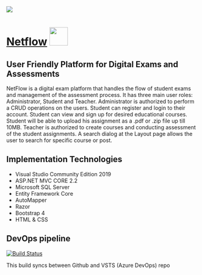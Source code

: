 <div>
    <img src="https://mihailtanev.blob.core.windows.net/netflow/netflow.PNG?sp=r&st=2019-07-12T14:39:42Z&se=2019-07-12T22:39:42Z&spr=https&sv=2018-03-28&sig=3LvRIDmKP4Qki0TVnLDglYHP2fA%2BK9Eh7%2FqvT80RHu4%3D&sr=b" />
</div>	


# [Netflow](https://netflow-core.azurewebsites.net/)  <img src="https://mihailtanev.blob.core.windows.net/netflow/2019-01-25_23-33-061.jpg?sp=r&st=2019-07-13T16:48:36Z&se=2019-07-14T00:48:36Z&spr=https&sv=2018-03-28&sig=L1H6eBdjTh6B44gIs2osG2PD1k0%2FLSYJ%2F5URYtlM2sM%3D&sr=b" width="48px" height="48px" />

## User Friendly Platform for Digital Exams and Assessments
NetFlow is a digital exam platform that handles the flow of student exams and management of the assessment process.
It has three main user roles: Administrator, Student and Teacher. Administrator is authorized to perform a CRUD operations on the users. 
Student can register and login to their account. Student can view and sign up for desired educational courses. Student will be able
to upload his assignment as a .pdf or .zip file up till 10MB. Teacher is authorized to create courses and conducting assessment of
the student assignments. A search dialog at the Layout page allows the user to search for specific course or post.

## Implementation Technologies

-  Visual Studio Community Edition 2019
-  ASP.NET MVC CORE 2.2
-  Microsoft SQL Server
-  Entity Framework Core
-  AutoMapper
-  Razor
-  Bootstrap 4
-  HTML & CSS

## DevOps pipeline

[![Build Status](https://dev.azure.com/mihailvtanev/NetFlow/_apis/build/status/NetFlow-CI?branchName=master)](https://dev.azure.com/mihailvtanev/NetFlow/_build/latest?definitionId=14&branchName=master)

This build syncs between Github and VSTS (Azure DevOps) repo